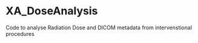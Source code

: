 # XA_DoseAnalysis
Code to analyse Radiation Dose and DICOM metadata from intervenstional procedures
